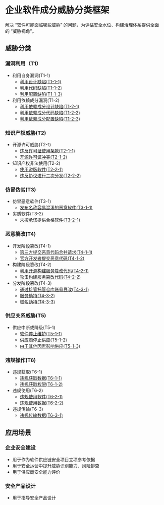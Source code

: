 # 企业软件成分威胁分类框架

解决 “软件可能面临哪些威胁” 的问题，为评估安全水位、构建治理体系提供全面的 “威胁视角”。

## 威胁分类

### 漏洞利用（T1）
- 利用自身漏洞(T1-1)
  - [利用设计缺陷(T1-1-1)](./T1-1-1.md)
  - [利用代码缺陷(T1-1-2)](./T1-1-2.md)
  - [利用配置缺陷(T1-1-3)](./T1-1-3.md)
- 利用依赖成分漏洞(T1-2)
  - [利用依赖成分设计缺陷(T1-2-1)](./T1-2-1.md)
  - [利用依赖成分代码缺陷(T1-2-2)](./T1-2-2.md)
  - [利用依赖成分配置缺陷(T1-2-3)](./T1-2-3.md)

### 知识产权威胁(T2)
- 开源许可威胁(T2-1)
  - [违反许可证使用条款(T2-1-1)](./T2-1-1.md)
  - [开源许可证冲突(T2-1-2)](./T2-1-2.md)
- 知识产权非法使用(T2-2)
  - [使用盗版软件(T2-2-1)](./T2-2-1.md)
  - [违反协议进行二次分发(T2-2-2)](./T2-2-2.md)

### 仿冒伪劣(T3)
- 仿冒恶意软件(T3-1)
  - [发布名称容易混淆的恶意软件(T3-1-1)](./T3-1-1.md)
- 劣质软件(T3-2)
  - [未按承诺提供合格软件(T3-2-1)](./T3-2-1.md)

### 恶意篡改(T4)
- 开发阶段篡改(T4-1)
  - [第三方提交恶意代码合并请求(T4-1-1)](./T4-1-1.md)
  - [官方开发者提交恶意代码(T4-1-2)](./T4-1-2.md)
- 构建阶段篡改(T4-2)
  - [利用开源构建服务篡改代码(T4-2-1)](./T4-2-1.md)
  - [攻击构建服务篡改代码(T4-2-2)](./T4-2-2.md)
- 分发阶段篡改(T4-3)
  - [通过接管托管仓库账号篡改(T4-3-1)](./T4-3-1.md)
  - [服务劫持(T4-3-2)](./T4-3-2.md)
  - [域名劫持(T4-3-3)](./T4-3-3.md)

### 供应关系威胁(T5)
- 供应中断或降级(T5-1)
  - [软件停止维护(T5-1-1)](./T5-1-1.md)
  - [供应商停止供应(T5-1-2)](./T5-1-2.md)
  - [由于其他因素影响供应(T5-1-3)](./T5-1-3.md)

### 违规操作(T6)
- 违规获取(T6-1)
  - [违规获取数据(T6-1-1)](./T6-1-1.md)
  - [违规获取权限(T6-1-2)](./T6-1-2.md)
- 违规使用(T6-2)
  - [违规使用软件(T6-2-1)](./T6-2-1.md)
  - [违规使用数据(T6-2-2)](./T6-2-2.md)
- 违规传输(T6-3)
  - [违规传输数据(T6-3-1)](./T6-3-1.md)

## 应用场景

### 企业安全建设
- 用于作为软件供应链安全项目立项参考依据
- 用于安全运营中提升威胁识别能力、风险排查
- 用于供应商安全能力评价

### 安全产品设计
- 用于指导安全产品设计 